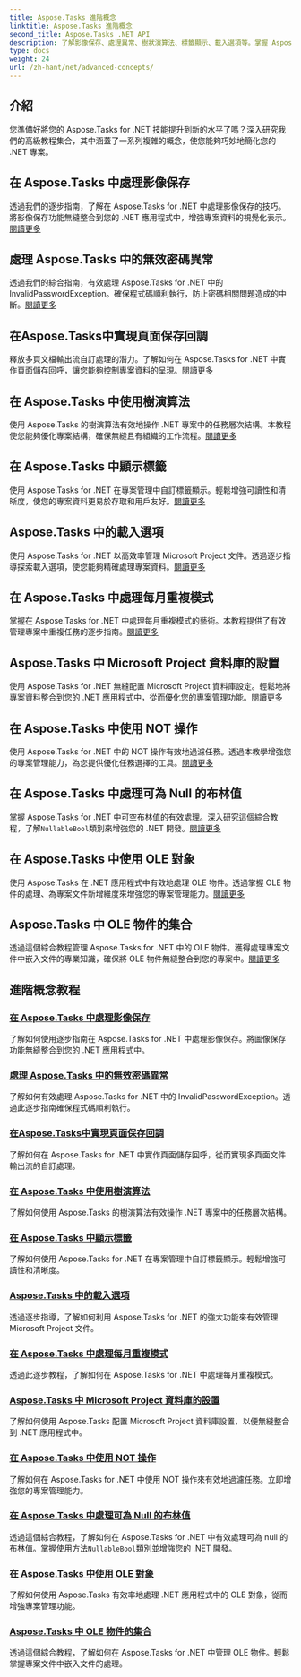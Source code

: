 ```yaml
---
title: Aspose.Tasks 進階概念
linktitle: Aspose.Tasks 進階概念
second_title: Aspose.Tasks .NET API
description: 了解影像保存、處理異常、樹狀演算法、標籤顯示、載入選項等。掌握 Aspose.Tasks for .NET 的高階概念
type: docs
weight: 24
url: /zh-hant/net/advanced-concepts/
---
```


## 介紹

您準備好將您的 Aspose.Tasks for .NET 技能提升到新的水平了嗎？深入研究我們的高級教程集合，其中涵蓋了一系列複雜的概念，使您能夠巧妙地簡化您的 .NET 專案。

## 在 Aspose.Tasks 中處理影像保存

透過我們的逐步指南，了解在 Aspose.Tasks for .NET 中處理影像保存的技巧。將影像保存功能無縫整合到您的 .NET 應用程式中，增強專案資料的視覺化表示。[閱讀更多](./image-saving/)

## 處理 Aspose.Tasks 中的無效密碼異常

透過我們的綜合指南，有效處理 Aspose.Tasks for .NET 中的 InvalidPasswordException。確保程式碼順利執行，防止密碼相關問題造成的中斷。[閱讀更多](./invalid-password-exception/)

## 在Aspose.Tasks中實現頁面保存回調

釋放多頁文檔輸出流自訂處理的潛力。了解如何在 Aspose.Tasks for .NET 中實作頁面儲存回呼，讓您能夠控制專案資料的呈現。[閱讀更多](./page-saving-callback/)

## 在 Aspose.Tasks 中使用樹演算法

使用 Aspose.Tasks 的樹演算法有效地操作 .NET 專案中的任務層次結構。本教程使您能夠優化專案結構，確保無縫且有組織的工作流程。[閱讀更多](./tree-algorithm/)

## 在 Aspose.Tasks 中顯示標籤

使用 Aspose.Tasks for .NET 在專案管理中自訂標籤顯示。輕鬆增強可讀性和清晰度，使您的專案資料更易於存取和用戶友好。[閱讀更多](./label-display/)

## Aspose.Tasks 中的載入選項

使用 Aspose.Tasks for .NET 以高效率管理 Microsoft Project 文件。透過逐步指導探索載入選項，使您能夠精確處理專案資料。[閱讀更多](./loading-options/)

## 在 Aspose.Tasks 中處理每月重複模式

掌握在 Aspose.Tasks for .NET 中處理每月重複模式的藝術。本教程提供了有效管理專案中重複任務的逐步指南。[閱讀更多](./monthly-recurrence-patterns/)

## Aspose.Tasks 中 Microsoft Project 資料庫的設置

使用 Aspose.Tasks for .NET 無縫配置 Microsoft Project 資料庫設定。輕鬆地將專案資料整合到您的 .NET 應用程式中，從而優化您的專案管理功能。[閱讀更多](./msp-database-settings/)

## 在 Aspose.Tasks 中使用 NOT 操作

使用 Aspose.Tasks for .NET 中的 NOT 操作有效地過濾任務。透過本教學增強您的專案管理能力，為您提供優化任務選擇的工具。[閱讀更多](./not-operation/)

## 在 Aspose.Tasks 中處理可為 Null 的布林值

掌握 Aspose.Tasks for .NET 中可空布林值的有效處理。深入研究這個綜合教程，了解`NullableBool`類別來增強您的 .NET 開發。[閱讀更多](./nullable-booleans/)

## 在 Aspose.Tasks 中使用 OLE 對象

使用 Aspose.Tasks 在 .NET 應用程式中有效地處理 OLE 物件。透過掌握 OLE 物件的處理、為專案文件新增維度來增強您的專案管理能力。[閱讀更多](./ole-objects/)

## Aspose.Tasks 中 OLE 物件的集合

透過這個綜合教程管理 Aspose.Tasks for .NET 中的 OLE 物件。獲得處理專案文件中嵌入文件的專業知識，確保將 OLE 物件無縫整合到您的專案中。[閱讀更多](./ole-object-collection/)
## 進階概念教程
### [在 Aspose.Tasks 中處理影像保存](./image-saving/)
了解如何使用逐步指南在 Aspose.Tasks for .NET 中處理影像保存。將圖像保存功能無縫整合到您的 .NET 應用程式中。
### [處理 Aspose.Tasks 中的無效密碼異常](./invalid-password-exception/)
了解如何有效處理 Aspose.Tasks for .NET 中的 InvalidPasswordException。透過此逐步指南確保程式碼順利執行。
### [在Aspose.Tasks中實現頁面保存回調](./page-saving-callback/)
了解如何在 Aspose.Tasks for .NET 中實作頁面儲存回呼，從而實現多頁面文件輸出流的自訂處理。
### [在 Aspose.Tasks 中使用樹演算法](./tree-algorithm/)
了解如何使用 Aspose.Tasks 的樹演算法有效操作 .NET 專案中的任務層次結構。
### [在 Aspose.Tasks 中顯示標籤](./label-display/)
了解如何使用 Aspose.Tasks for .NET 在專案管理中自訂標籤顯示。輕鬆增強可讀性和清晰度。
### [Aspose.Tasks 中的載入選項](./loading-options/)
透過逐步指導，了解如何利用 Aspose.Tasks for .NET 的強大功能來有效管理 Microsoft Project 文件。
### [在 Aspose.Tasks 中處理每月重複模式](./monthly-recurrence-patterns/)
透過此逐步教程，了解如何在 Aspose.Tasks for .NET 中處理每月重複模式。
### [Aspose.Tasks 中 Microsoft Project 資料庫的設置](./msp-database-settings/)
了解如何使用 Aspose.Tasks 配置 Microsoft Project 資料庫設置，以便無縫整合到 .NET 應用程式中。
### [在 Aspose.Tasks 中使用 NOT 操作](./not-operation/)
了解如何在 Aspose.Tasks for .NET 中使用 NOT 操作來有效地過濾任務。立即增強您的專案管理能力。
### [在 Aspose.Tasks 中處理可為 Null 的布林值](./nullable-booleans/)
透過這個綜合教程，了解如何在 Aspose.Tasks for .NET 中有效處理可為 null 的布林值。掌握使用方法`NullableBool`類別並增強您的 .NET 開發。
### [在 Aspose.Tasks 中使用 OLE 對象](./ole-objects/)
了解如何使用 Aspose.Tasks 有效率地處理 .NET 應用程式中的 OLE 對象，從而增強專案管理功能。
### [Aspose.Tasks 中 OLE 物件的集合](./ole-object-collection/)
透過這個綜合教程，了解如何在 Aspose.Tasks for .NET 中管理 OLE 物件。輕鬆掌握專案文件中嵌入文件的處理。